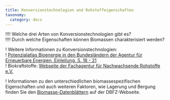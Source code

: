 ```yaml
---
title: Konversionstechnologien und Rohstoffeigenschaften
taxonomy:
  category: docs
---
```


!!!! Welche drei Arten von Konversionstechnologien gibt es? <br>
!!!! Durch welche Eigenschaften können Biomassen charakterisiert werden?

! Weitere Informationen zu Konversionstechnologien: <br>
! [Potenzialatlas Bioenergie in den Bundesländern der Agentur für Erneuerbare Energien, Einleitung, S. 18 - 21](https://www.unendlich-viel-energie.de/mediathek/broschueren/potenzialatlas-bioenergie-in-den-bundeslaendern) <br>
! Biokraftstoffe: [Webseite der Fachagentur für Nachwachsende Rohstoffe e.V.](https://biokraftstoffe.fnr.de/)

! Informationen zu den unterschiedlichen biomassespezifischen Eigenschaften und auch weiteren Faktoren, wie Lagerung und Bergung finden Sie den [Biomasse-Datenblättern](https://www.dbfz.de/index.php?id=989&L=0) auf der DBFZ-Webseite.
